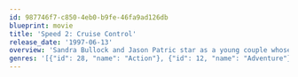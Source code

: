 ```yaml
---
id: 987746f7-c850-4eb0-b9fe-46fa9ad126db
blueprint: movie
title: 'Speed 2: Cruise Control'
release_date: '1997-06-13'
overview: 'Sandra Bullock and Jason Patric star as a young couple whose dream cruise turns to terror when a lunatic computer genius (Willem Dafoe) sets a new course for destruction.'
genres: '[{"id": 28, "name": "Action"}, {"id": 12, "name": "Adventure"}, {"id": 53, "name": "Thriller"}]'
---
```

